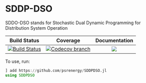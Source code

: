 # SDDP-DSO

[build-img]: https://github.com/psrenergy/SDDPDSO.jl/workflows/CI/badge.svg?branch=master
[build-url]: https://github.com/psrenergy/SDDPDSO.jl/actions?query=workflow%3ACI

[codecov-img]: https://codecov.io/gh/psrenergy/SDDPDSO.jl/coverage.svg?branch=master
[codecov-url]: https://codecov.io/gh/psrenergy/SDDPDSO.jl?branch=master

SDDO-DSO stands for Stochastic Dual Dynamic Programming for Distribution System Operation

| **Build Status** | **Coverage** | **Documentation** |
|:-----------------:|:-----------------:|:-----------------:|
| [![Build Status][build-img]][build-url] | [![Codecov branch][codecov-img]][codecov-url] |[![](https://img.shields.io/badge/docs-latest-blue.svg)](https://psrenergy.github.io/SDDPDSO.jl/dev/)

To use, run:
``` julia
] add https://github.com/psrenergy/SDDPDSO.jl
using SDDPDSO
```
